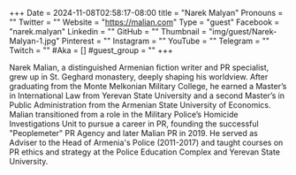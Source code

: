 +++
Date = 2024-11-08T02:58:17-08:00
title = "Narek Malyan"
Pronouns = ""
Twitter = ""
Website = "https://malian.com"
Type = "guest"
Facebook = "narek.malyan"
Linkedin = ""
GitHub = ""
Thumbnail = "img/guest/Narek-Malyan-1.jpg"
Pinterest = ""
Instagram = ""
YouTube = ""
Telegram = ""
Twitch = ""
#Aka = []
#guest_group = ""
+++

Narek Malian, a distinguished Armenian fiction writer and PR specialist, grew up in St. Geghard monastery, deeply shaping his worldview. After graduating from the Monte Melkonian Military College, he earned a Master’s in International Law from Yerevan State University and a second Master’s in Public Administration from the Armenian State University of Economics. Malian transitioned from a role in the Military Police’s Homicide Investigations Unit to pursue a career in PR, founding the successful "Peoplemeter" PR Agency and later Malian PR in 2019. He served as Adviser to the Head of Armenia's Police (2011-2017) and taught courses on PR ethics and strategy at the Police Education Complex and Yerevan State University.
